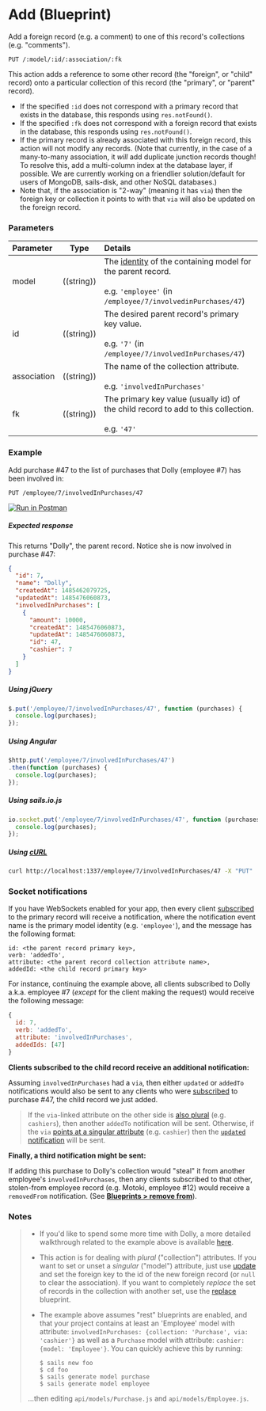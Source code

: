# Add (Blueprint)

Add a foreign record (e.g. a comment) to one of this record's collections (e.g. "comments").

```usage
PUT /:model/:id/:association/:fk
```

This action adds a reference to some other record (the "foreign", or "child" record) onto a particular collection of this record (the "primary", or "parent" record).

+ If the specified `:id` does not correspond with a primary record that exists in the database, this responds using `res.notFound()`.
+ If the specified `:fk` does not correspond with a foreign record that exists in the database, this responds using `res.notFound()`.
+ If the primary record is already associated with this foreign record, this action will not modify any records.  (Note that currently, in the case of a many-to-many association, it _will_ add duplicate junction records though!  To resolve this, add a multi-column index at the database layer, if possible.  We are currently working on a friendlier solution/default for users of MongoDB, sails-disk, and other NoSQL databases.)
+ Note that, if the association is "2-way" (meaning it has `via`) then the foreign key or collection it points to with that `via` will also be updated on the foreign record.


### Parameters

 Parameter                          | Type                                    | Details
:-----------------------------------| --------------------------------------- |:---------------------------------
 model          | ((string))   | The [identity](http://sailsjs.com/documentation/concepts/models-and-orm/model-settings#?identity) of the containing model for the parent record.<br/><br/>e.g. `'employee'` (in `/employee/7/involvedinPurchases/47`)
 id                | ((string))    | The desired parent record's primary key value.<br/><br/>e.g. `'7'` (in `/employee/7/involvedInPurchases/47`)
 association       | ((string))                             | The name of the collection attribute.<br/><br/>e.g. `'involvedInPurchases'`
 fk | ((string))    | The primary key value (usually id) of the child record to add to this collection.<br/><br/>e.g. `'47'`


### Example

Add purchase #47 to the list of purchases that Dolly (employee #7) has been involved in:

```
PUT /employee/7/involvedInPurchases/47
```

[![Run in Postman](https://s3.amazonaws.com/postman-static/run-button.png)](https://www.getpostman.com/run-collection/96217d0d747e536e49a4)

##### Expected response

This returns "Dolly", the parent record.  Notice she is now involved in purchase #47:

```json
{
  "id": 7,
  "name": "Dolly",
  "createdAt": 1485462079725,
  "updatedAt": 1485476060873,
  "involvedInPurchases": [
    {
      "amount": 10000,
      "createdAt": 1485476060873,
      "updatedAt": 1485476060873,
      "id": 47,
      "cashier": 7
    }
  ]
}
```


##### Using jQuery

```javascript
$.put('/employee/7/involvedInPurchases/47', function (purchases) {
  console.log(purchases);
});
```

##### Using Angular

```javascript
$http.put('/employee/7/involvedInPurchases/47')
.then(function (purchases) {
  console.log(purchases);
});
```

##### Using sails.io.js

```javascript
io.socket.put('/employee/7/involvedInPurchases/47', function (purchases) {
  console.log(purchases);
});
```

##### Using [cURL](http://en.wikipedia.org/wiki/CURL)

```bash
curl http://localhost:1337/employee/7/involvedInPurchases/47 -X "PUT"
```


### Socket notifications

If you have WebSockets enabled for your app, then every client [subscribed](http://sailsjs.com/documentation/reference/web-sockets/resourceful-pub-sub) to the primary record will receive a notification, where the notification event name is the primary model identity (e.g. `'employee'`), and the message has the following format:

```usage
id: <the parent record primary key>,
verb: 'addedTo',
attribute: <the parent record collection attribute name>,
addedId: <the child record primary key>
```

For instance, continuing the example above, all clients subscribed to Dolly a.k.a. employee #7 (_except_ for the client making the request) would receive the following message:

```javascript
{
  id: 7,
  verb: 'addedTo',
  attribute: 'involvedInPurchases',
  addedIds: [47]
}
```

**Clients subscribed to the child record receive an additional notification:**

Assuming `involvedInPurchases` had a `via`, then either `updated` or `addedTo` notifications would also be sent to any clients who were [subscribed](http://sailsjs.com/documentation/reference/web-sockets/resourceful-pub-sub) to purchase #47, the child record we just added.

> If the `via`-linked attribute on the other side is [also plural](http://sailsjs.com/documentation/concepts/models-and-orm/associations/many-to-many) (e.g. `cashiers`), then another `addedTo` notification will be sent. Otherwise, if the `via` [points at a singular attribute](http://sailsjs.com/documentation/concepts/models-and-orm/associations/one-to-many) (e.g. `cashier`) then the [`updated` notification](http://sailsjs.com/documentation/reference/blueprint-api/update#?socket-notifications) will be sent.

**Finally, a third notification might be sent:**

If adding this purchase to Dolly's collection would "steal" it from another employee's `involvedInPurchases`, then any clients subscribed to that other, stolen-from employee record (e.g. Motoki, employee #12) would receive a `removedFrom` notification. (See [**Blueprints > remove from**](http://sailsjs.com/documentation/reference/blueprint-api/remove-from#?socket-notifications)).


### Notes

> + If you'd like to spend some more time with Dolly, a more detailed walkthrough related to the example above is available [here](https://gist.github.com/mikermcneil/e5a20b03be5aa4e0459b).
> + This action is for dealing with _plural_ ("collection") attributes.  If you want to set or unset a _singular_ ("model") attribute, just use [update](http://sailsjs.com/documentation/reference/blueprint-api/update) and set the foreign key to the id of the new foreign record (or `null` to clear the association).
> If you want to completely _replace_ the set of records in the collection with another set, use the [replace](http://sailsjs.com/documentation/reference/blueprint-api/replace) blueprint.
> + The example above assumes "rest" blueprints are enabled, and that your project contains at least an 'Employee' model with attribute: `involvedInPurchases: {collection: 'Purchase', via: 'cashier'}` as well as a `Purchase` model with attribute: `cashier: {model: 'Employee'}`.  You can quickly achieve this by running:
>
>   ```shell
>   $ sails new foo
>   $ cd foo
>   $ sails generate model purchase
>   $ sails generate model employee
>   ```
>
> ...then editing `api/models/Purchase.js` and `api/models/Employee.js`.


<docmeta name="displayName" value="add to">
<docmeta name="pageType" value="endpoint">
